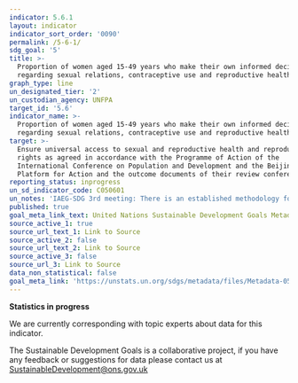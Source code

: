 ```yaml
---
indicator: 5.6.1
layout: indicator
indicator_sort_order: '0090'
permalink: /5-6-1/
sdg_goal: '5'
title: >-
  Proportion of women aged 15-49 years who make their own informed decisions
  regarding sexual relations, contraceptive use and reproductive health care
graph_type: line
un_designated_tier: '2'
un_custodian_agency: UNFPA
target_id: '5.6'
indicator_name: >-
  Proportion of women aged 15-49 years who make their own informed decisions
  regarding sexual relations, contraceptive use and reproductive health care
target: >-
  Ensure universal access to sexual and reproductive health and reproductive
  rights as agreed in accordance with the Programme of Action of the
  International Conference on Population and Development and the Beijing
  Platform for Action and the outcome documents of their review conferences
reporting_status: inprogress
un_sd_indicator_code: C050601
un_notes: 'IAEG-SDG 3rd meeting: There is an established methodology for the indicator'
published: true
goal_meta_link_text: United Nations Sustainable Development Goals Metadata (pdf 634kB)
source_active_1: true
source_url_text_1: Link to Source
source_active_2: false
source_url_text_2: Link to Source
source_active_3: false
source_url_3: Link to Source
data_non_statistical: false
goal_meta_link: 'https://unstats.un.org/sdgs/metadata/files/Metadata-05-06-01.pdf'
---
```

**Statistics in progress**

We are currently corresponding with topic experts about data for this indicator.

The Sustainable Development Goals is a collaborative project, if you have any feedback or suggestions for data please contact us at <SustainableDevelopment@ons.gov.uk>
